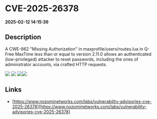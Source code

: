 # CVE-2025-26378

**2025-02-12 14:15:39**

## Description
A CWE-862 "Missing Authorization" in maxprofile/users/routes.lua in Q-Free MaxTime less than or equal to version 2.11.0 allows an authenticated (low-privileged) attacker to reset passwords, including the ones of administrator accounts, via crafted HTTP requests.

![](https://img.shields.io/static/v1?label=Score&message=8.8&color=red)
![](https://img.shields.io/static/v1?label=Severity&message=HIGH&color=red)
![](https://img.shields.io/static/v1?label=CWE&message=Auth&color=green)![](https://img.shields.io/static/v1?label=CWE&message=Auth&color=green)

## Links
- [https://www.nozominetworks.com/labs/vulnerability-advisories-cve-2025-26378](https://www.nozominetworks.com/labs/vulnerability-advisories-cve-2025-26378)
